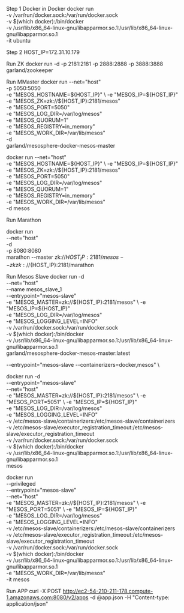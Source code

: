 Step 1
Docker in Docker
docker run \
  -v /var/run/docker.sock:/var/run/docker.sock \
  -v $(which docker):/bin/docker \
  -v /usr/lib/x86_64-linux-gnu/libapparmor.so.1:/usr/lib/x86_64-linux-gnu/libapparmor.so.1 \
  -it ubuntu
  
  
Step 2
HOST_IP=172.31.10.179

Run ZK
docker run -d -p 2181:2181 -p 2888:2888 -p 3888:3888 garland/zookeeper

Run MMaster
docker run --net="host" \
-p 5050:5050 \
-e "MESOS_HOSTNAME=${HOST_IP}" \
-e "MESOS_IP=${HOST_IP}" \
-e "MESOS_ZK=zk://${HOST_IP}:2181/mesos" \
-e "MESOS_PORT=5050" \
-e "MESOS_LOG_DIR=/var/log/mesos" \
-e "MESOS_QUORUM=1" \
-e "MESOS_REGISTRY=in_memory" \
-e "MESOS_WORK_DIR=/var/lib/mesos" \
-d \
garland/mesosphere-docker-mesos-master



docker run --net="host" \
-e "MESOS_HOSTNAME=${HOST_IP}" \
-e "MESOS_IP=${HOST_IP}" \
-e "MESOS_ZK=zk://${HOST_IP}:2181/mesos" \
-e "MESOS_PORT=5050" \
-e "MESOS_LOG_DIR=/var/log/mesos" \
-e "MESOS_QUORUM=1" \
-e "MESOS_REGISTRY=in_memory" \
-e "MESOS_WORK_DIR=/var/lib/mesos" \
-d mesos



Run Marathon

docker run \
--net="host" \
-d \
-p 8080:8080 \
marathon --master zk://${HOST_IP}:2181/mesos --zk zk://${HOST_IP}:2181/marathon

Run Mesos Slave
docker run -d \
--net="host" \
--name mesos_slave_1 \
--entrypoint="mesos-slave" \
-e "MESOS_MASTER=zk://${HOST_IP}:2181/mesos" \
-e "MESOS_IP=${HOST_IP}" \
-e "MESOS_LOG_DIR=/var/log/mesos" \
-e "MESOS_LOGGING_LEVEL=INFO" \
-v /var/run/docker.sock:/var/run/docker.sock   \
-v $(which docker):/bin/docker   \
-v /usr/lib/x86_64-linux-gnu/libapparmor.so.1:/usr/lib/x86_64-linux-gnu/libapparmor.so.1 \
garland/mesosphere-docker-mesos-master:latest

--entrypoint="mesos-slave --containerizers=docker,mesos" \

docker run -d \
--entrypoint="mesos-slave" \
--net="host" \
-e "MESOS_MASTER=zk://${HOST_IP}:2181/mesos" \
-e "MESOS_PORT=5051" \
-e "MESOS_IP=${HOST_IP}" \
-e "MESOS_LOG_DIR=/var/log/mesos" \
-e "MESOS_LOGGING_LEVEL=INFO" \
-v /etc/mesos-slave/containerizers:/etc/mesos-slave/containerizers \
-v /etc/mesos-slave/executor_registration_timeout:/etc/mesos-slave/executor_registration_timeout \
-v /var/run/docker.sock:/var/run/docker.sock   \
-v $(which docker):/bin/docker   \
-v /usr/lib/x86_64-linux-gnu/libapparmor.so.1:/usr/lib/x86_64-linux-gnu/libapparmor.so.1 \
mesos

docker run  \
--privileged \
--entrypoint="mesos-slave" \
--net="host" \
-e "MESOS_MASTER=zk://${HOST_IP}:2181/mesos" \
-e "MESOS_PORT=5051" \
-e "MESOS_IP=${HOST_IP}" \
-e "MESOS_LOG_DIR=/var/log/mesos" \
-e "MESOS_LOGGING_LEVEL=INFO" \
-v /etc/mesos-slave/containerizers:/etc/mesos-slave/containerizers \
-v /etc/mesos-slave/executor_registration_timeout:/etc/mesos-slave/executor_registration_timeout \
-v /var/run/docker.sock:/var/run/docker.sock   \
-v $(which docker):/bin/docker   \
-v /usr/lib/x86_64-linux-gnu/libapparmor.so.1:/usr/lib/x86_64-linux-gnu/libapparmor.so.1 \
-e "MESOS_WORK_DIR=/var/lib/mesos" \
-it mesos 


Run APP
curl -X POST http://ec2-54-210-211-178.compute-1.amazonaws.com:8080/v2/apps -d @app.json -H "Content-type: application/json"